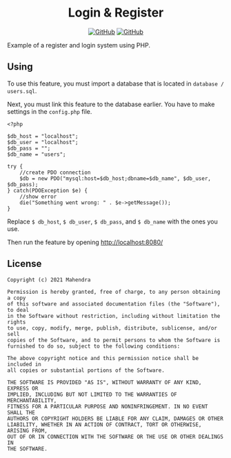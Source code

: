 <!-- markdownlint-disable MD033 MD041 -->

<div align="center">

# Login & Register
<a href="https://github.com/hendrasob/Login-Register/search?l=php"><img src="https://img.shields.io/badge/PHP-777BB4?style=for-the-badge&logo=php&logoColor=white" alt="GitHub" /></a>
<a href="https://github.com/hendrasob/Login-Register/search?l=css"><img src="https://img.shields.io/badge/CSS3-1572B6?style=for-the-badge&logo=css3&logoColor=white" alt="GitHub" /></a>

</div>

Example of a register and login system using PHP.

## Using

To use this feature, you must import a database that is located in `database / users.sql`.

Next, you must link this feature to the database earlier.  You have to make settings in the `config.php` file.

```
<?php

$db_host = "localhost";
$db_user = "localhost";
$db_pass = "";
$db_name = "users";

try {    
    //create PDO connection 
    $db = new PDO("mysql:host=$db_host;dbname=$db_name", $db_user, $db_pass);
} catch(PDOException $e) {
    //show error
    die("Something went wrong: " . $e->getMessage());
}
```

Replace `$ db_host`, `$ db_user`, `$ db_pass`, and `$ db_name` with the ones you use.

Then run the feature by opening [http://localhost:8080/](http://localhost:8080/)

## License

```
Copyright (c) 2021 Mahendra

Permission is hereby granted, free of charge, to any person obtaining a copy
of this software and associated documentation files (the "Software"), to deal
in the Software without restriction, including without limitation the rights
to use, copy, modify, merge, publish, distribute, sublicense, and/or sell
copies of the Software, and to permit persons to whom the Software is
furnished to do so, subject to the following conditions:

The above copyright notice and this permission notice shall be included in
all copies or substantial portions of the Software.

THE SOFTWARE IS PROVIDED "AS IS", WITHOUT WARRANTY OF ANY KIND, EXPRESS OR
IMPLIED, INCLUDING BUT NOT LIMITED TO THE WARRANTIES OF MERCHANTABILITY,
FITNESS FOR A PARTICULAR PURPOSE AND NONINFRINGEMENT. IN NO EVENT SHALL THE
AUTHORS OR COPYRIGHT HOLDERS BE LIABLE FOR ANY CLAIM, DAMAGES OR OTHER
LIABILITY, WHETHER IN AN ACTION OF CONTRACT, TORT OR OTHERWISE, ARISING FROM,
OUT OF OR IN CONNECTION WITH THE SOFTWARE OR THE USE OR OTHER DEALINGS IN
THE SOFTWARE.
```
